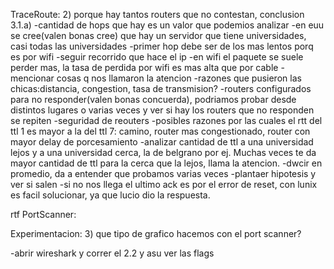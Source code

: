 TraceRoute:
2) porque hay tantos routers que no contestan, conclusion 3.1.a)
-cantidad de hops que hay es un valor que podemios analizar
-en euu se cree(valen bonas cree) que hay un servidor que tiene universidades, casi todas las universidades
-primer hop debe ser de los mas lentos porq es por wifi
-seguir recorrido que hace el ip
-en wifi el paquete se suele perder mas, la tasa de perdida por wifi es mas alta que por cable
-mencionar cosas q nos llamaron la atencion
-razones que pusieron las chicas:distancia, congestion, tasa de transmision?
-routers configurados para no responder(valen bonas concuerda), podriamos probar desde distintos lugares o varias veces y ver si hay los routers que no responden se repiten
-seguridad de reouters
-posibles razones por las cuales el rtt del ttl 1 es mayor a la del ttl 7: camino, router mas congestionado, router con mayor delay de porcesamiento
-analizar cantidad de ttl a una universidad lejos y a una universidad cerca, la de belgrano por ej. Muchas veces te da mayor cantidad de ttl para la cerca que la lejos, llama la atencion.
-dwcir en promedio, da a entender que probamos varias veces
-plantaer hipotesis y ver si salen
-si no nos llega el ultimo ack es por el error de reset, con lunix es facil solucionar, ya que lucio dio la respuesta.


rtf
PortScanner:

Experimentacion:
3)  que tipo de grafico hacemos con el port scanner?

-abrir wireshark y correr el 2.2 y asu ver las flags